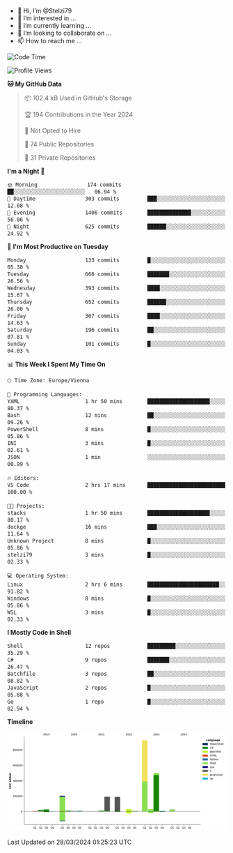 - 👋 Hi, I’m @Stelzi79
- 👀 I’m interested in ...
- 🌱 I’m currently learning ...
- 💞️ I’m looking to collaborate on ...
- 📫 How to reach me ...

<!--START_SECTION:waka-->
![Code Time](http://img.shields.io/badge/Code%20Time-958%20hrs%2054%20mins-blue)

![Profile Views](http://img.shields.io/badge/Profile%20Views-0-blue)

**🐱 My GitHub Data** 

> 📦 102.4 kB Used in GitHub's Storage 
 > 
> 🏆 194 Contributions in the Year 2024
 > 
> 🚫 Not Opted to Hire
 > 
> 📜 74 Public Repositories 
 > 
> 🔑 31 Private Repositories 
 > 
**I'm a Night 🦉** 

```text
🌞 Morning                174 commits         ██░░░░░░░░░░░░░░░░░░░░░░░   06.94 % 
🌆 Daytime                303 commits         ███░░░░░░░░░░░░░░░░░░░░░░   12.08 % 
🌃 Evening                1406 commits        ██████████████░░░░░░░░░░░   56.06 % 
🌙 Night                  625 commits         ██████░░░░░░░░░░░░░░░░░░░   24.92 % 
```
📅 **I'm Most Productive on Tuesday** 

```text
Monday                   133 commits         █░░░░░░░░░░░░░░░░░░░░░░░░   05.30 % 
Tuesday                  666 commits         ███████░░░░░░░░░░░░░░░░░░   26.56 % 
Wednesday                393 commits         ████░░░░░░░░░░░░░░░░░░░░░   15.67 % 
Thursday                 652 commits         ██████░░░░░░░░░░░░░░░░░░░   26.00 % 
Friday                   367 commits         ████░░░░░░░░░░░░░░░░░░░░░   14.63 % 
Saturday                 196 commits         ██░░░░░░░░░░░░░░░░░░░░░░░   07.81 % 
Sunday                   101 commits         █░░░░░░░░░░░░░░░░░░░░░░░░   04.03 % 
```


📊 **This Week I Spent My Time On** 

```text
🕑︎ Time Zone: Europe/Vienna

💬 Programming Languages: 
YAML                     1 hr 50 mins        ████████████████████░░░░░   80.37 % 
Bash                     12 mins             ██░░░░░░░░░░░░░░░░░░░░░░░   09.26 % 
PowerShell               8 mins              █░░░░░░░░░░░░░░░░░░░░░░░░   05.86 % 
INI                      3 mins              █░░░░░░░░░░░░░░░░░░░░░░░░   02.61 % 
JSON                     1 min               ░░░░░░░░░░░░░░░░░░░░░░░░░   00.99 % 

🔥 Editors: 
VS Code                  2 hrs 17 mins       █████████████████████████   100.00 % 

🐱‍💻 Projects: 
stacks                   1 hr 50 mins        ████████████████████░░░░░   80.17 % 
dockge                   16 mins             ███░░░░░░░░░░░░░░░░░░░░░░   11.64 % 
Unknown Project          8 mins              █░░░░░░░░░░░░░░░░░░░░░░░░   05.86 % 
stelzi79                 3 mins              █░░░░░░░░░░░░░░░░░░░░░░░░   02.33 % 

💻 Operating System: 
Linux                    2 hrs 6 mins        ███████████████████████░░   91.82 % 
Windows                  8 mins              █░░░░░░░░░░░░░░░░░░░░░░░░   05.86 % 
WSL                      3 mins              █░░░░░░░░░░░░░░░░░░░░░░░░   02.33 % 
```

**I Mostly Code in Shell** 

```text
Shell                    12 repos            █████████░░░░░░░░░░░░░░░░   35.29 % 
C#                       9 repos             ███████░░░░░░░░░░░░░░░░░░   26.47 % 
Batchfile                3 repos             ██░░░░░░░░░░░░░░░░░░░░░░░   08.82 % 
JavaScript               2 repos             █░░░░░░░░░░░░░░░░░░░░░░░░   05.88 % 
Go                       1 repo              █░░░░░░░░░░░░░░░░░░░░░░░░   02.94 % 
```



**Timeline**

![Lines of Code chart](https://raw.githubusercontent.com/Stelzi79/Stelzi79/main/assets/bar_graph.png)


 Last Updated on 28/03/2024 01:25:23 UTC
<!--END_SECTION:waka-->

<!---
Stelzi79/Stelzi79 is a ✨ special ✨ repository because its `README.md` (this file) appears on your GitHub profile.
You can click the Preview link to take a look at your changes.
--->
